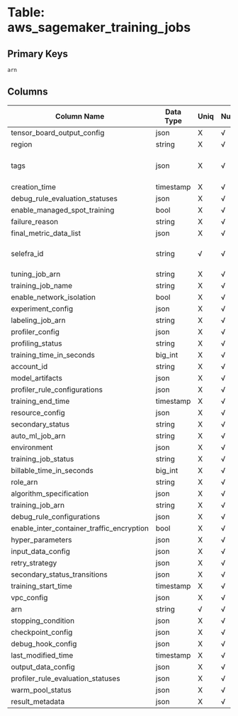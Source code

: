 # Table: aws_sagemaker_training_jobs

## Primary Keys 

```
arn
```


## Columns 

|  Column Name   |  Data Type  | Uniq | Nullable | Description | 
|  ----  | ----  | ----  | ----  | ---- | 
| tensor_board_output_config | json | X | √ |  | 
| region | string | X | √ |  | 
| tags | json | X | √ | `The tags associated with the model.` | 
| creation_time | timestamp | X | √ |  | 
| debug_rule_evaluation_statuses | json | X | √ |  | 
| enable_managed_spot_training | bool | X | √ |  | 
| failure_reason | string | X | √ |  | 
| final_metric_data_list | json | X | √ |  | 
| selefra_id | string | √ | √ | primary keys value md5 | 
| tuning_job_arn | string | X | √ |  | 
| training_job_name | string | X | √ |  | 
| enable_network_isolation | bool | X | √ |  | 
| experiment_config | json | X | √ |  | 
| labeling_job_arn | string | X | √ |  | 
| profiler_config | json | X | √ |  | 
| profiling_status | string | X | √ |  | 
| training_time_in_seconds | big_int | X | √ |  | 
| account_id | string | X | √ |  | 
| model_artifacts | json | X | √ |  | 
| profiler_rule_configurations | json | X | √ |  | 
| training_end_time | timestamp | X | √ |  | 
| resource_config | json | X | √ |  | 
| secondary_status | string | X | √ |  | 
| auto_ml_job_arn | string | X | √ |  | 
| environment | json | X | √ |  | 
| training_job_status | string | X | √ |  | 
| billable_time_in_seconds | big_int | X | √ |  | 
| role_arn | string | X | √ |  | 
| algorithm_specification | json | X | √ |  | 
| training_job_arn | string | X | √ |  | 
| debug_rule_configurations | json | X | √ |  | 
| enable_inter_container_traffic_encryption | bool | X | √ |  | 
| hyper_parameters | json | X | √ |  | 
| input_data_config | json | X | √ |  | 
| retry_strategy | json | X | √ |  | 
| secondary_status_transitions | json | X | √ |  | 
| training_start_time | timestamp | X | √ |  | 
| vpc_config | json | X | √ |  | 
| arn | string | √ | √ |  | 
| stopping_condition | json | X | √ |  | 
| checkpoint_config | json | X | √ |  | 
| debug_hook_config | json | X | √ |  | 
| last_modified_time | timestamp | X | √ |  | 
| output_data_config | json | X | √ |  | 
| profiler_rule_evaluation_statuses | json | X | √ |  | 
| warm_pool_status | json | X | √ |  | 
| result_metadata | json | X | √ |  | 


